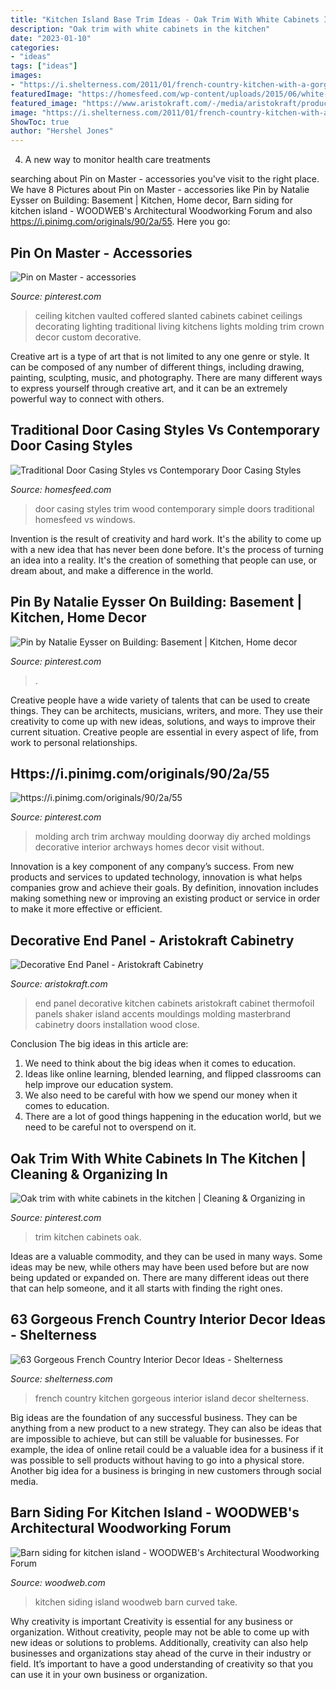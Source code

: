 ```yaml
---
title: "Kitchen Island Base Trim Ideas - Oak Trim With White Cabinets In The Kitchen"
description: "Oak trim with white cabinets in the kitchen"
date: "2023-01-10"
categories:
- "ideas"
tags: ["ideas"]
images:
- "https://i.shelterness.com/2011/01/french-country-kitchen-with-a-gorgeous-island.jpg"
featuredImage: "https://homesfeed.com/wp-content/uploads/2015/06/white-wood-door-trim-in-simple-design.jpg"
featured_image: "https://www.aristokraft.com/-/media/aristokraft/products/mouldings_accents/decorative_end_panel.jpg"
image: "https://i.shelterness.com/2011/01/french-country-kitchen-with-a-gorgeous-island.jpg"
ShowToc: true
author: "Hershel Jones"
---
```



4. A new way to monitor health care treatments

	

		
searching about Pin on Master - accessories you've visit to the right place. We have 8 Pictures about Pin on Master - accessories like Pin by Natalie Eysser on Building: Basement | Kitchen, Home decor, Barn siding for kitchen island - WOODWEB&#039;s Architectural Woodworking Forum and also https://i.pinimg.com/originals/90/2a/55. Here you go:
		
    
## Pin On Master - Accessories

<img loading=lazy src="https://i.pinimg.com/736x/6a/3b/21/6a3b21521dc637c60ff7d13f3e13c74c--vaulted-coffered-ceiling-kitchen-sink-faucets.jpg" onerror="this.onerror=null;this.src='https://tse3.mm.bing.net/th?id=OIP.t0PiNpjyzwT39d7fTOneBwHaLH&amp;pid=15.1';" alt="Pin on Master - accessories">

_Source: pinterest.com_

>ceiling kitchen vaulted coffered slanted cabinets cabinet ceilings decorating lighting traditional living kitchens lights molding trim crown decor custom decorative. 

	

Creative art is a type of art that is not limited to any one genre or style. It can be composed of any number of different things, including drawing, painting, sculpting, music, and photography. There are many different ways to express yourself through creative art, and it can be an extremely powerful way to connect with others.

    
## Traditional Door Casing Styles Vs Contemporary Door Casing Styles

<img loading=lazy src="https://homesfeed.com/wp-content/uploads/2015/06/white-wood-door-trim-in-simple-design.jpg" onerror="this.onerror=null;this.src='https://tse1.mm.bing.net/th?id=OIP.IFUHx6aIDDoqLtPLd_NYgQHaK4&amp;pid=15.1';" alt="Traditional Door Casing Styles vs Contemporary Door Casing Styles">

_Source: homesfeed.com_

>door casing styles trim wood contemporary simple doors traditional homesfeed vs windows. 

	

Invention is the result of creativity and hard work. It's the ability to come up with a new idea that has never been done before. It's the process of turning an idea into a reality. It's the creation of something that people can use, or dream about, and make a difference in the world.

    
## Pin By Natalie Eysser On Building: Basement | Kitchen, Home Decor

<img loading=lazy src="https://i.pinimg.com/originals/3d/0b/19/3d0b197613ff87fa5be6196a1acb63c4.jpg" onerror="this.onerror=null;this.src='https://tse3.mm.bing.net/th?id=OIP.cqltoxqZu0PIT9KjI7Jb0gHaJ4&amp;pid=15.1';" alt="Pin by Natalie Eysser on Building: Basement | Kitchen, Home decor">

_Source: pinterest.com_

>. 

	

Creative people have a wide variety of talents that can be used to create things. They can be architects, musicians, writers, and more. They use their creativity to come up with new ideas, solutions, and ways to improve their current situation. Creative people are essential in every aspect of life, from work to personal relationships.

    
## Https://i.pinimg.com/originals/90/2a/55

<img loading=lazy src="https://i.pinimg.com/736x/cf/ea/c3/cfeac3b750710be6d4e2b20a0e6cab9b.jpg" onerror="this.onerror=null;this.src='https://tse2.mm.bing.net/th?id=OIP.7dFCzFD9-dKlKc0IrdN3RQHaLG&amp;pid=15.1';" alt="https://i.pinimg.com/originals/90/2a/55">

_Source: pinterest.com_

>molding arch trim archway moulding doorway diy arched moldings decorative interior archways homes decor visit without. 

	

Innovation is a key component of any company’s success. From new products and services to updated technology, innovation is what helps companies grow and achieve their goals. By definition, innovation includes making something new or improving an existing product or service in order to make it more effective or efficient.

    
## Decorative End Panel - Aristokraft Cabinetry

<img loading=lazy src="https://www.aristokraft.com/-/media/aristokraft/products/mouldings_accents/decorative_end_panel.jpg" onerror="this.onerror=null;this.src='https://tse2.mm.bing.net/th?id=OIP.1viJlijSwbeuMF705zlkmwHaLH&amp;pid=15.1';" alt="Decorative End Panel - Aristokraft Cabinetry">

_Source: aristokraft.com_

>end panel decorative kitchen cabinets aristokraft cabinet thermofoil panels shaker island accents mouldings molding masterbrand cabinetry doors installation wood close. 

	

Conclusion
The big ideas in this article are:
1. We need to think about the big ideas when it comes to education.
2. Ideas like online learning, blended learning, and flipped classrooms can help improve our education system.
3. We also need to be careful with how we spend our money when it comes to education.
4. There are a lot of good things happening in the education world, but we need to be careful not to overspend on it.

    
## Oak Trim With White Cabinets In The Kitchen | Cleaning &amp; Organizing In

<img loading=lazy src="https://i.pinimg.com/736x/9b/a9/e9/9ba9e9deba3c724cc624a7d120175509--traditional-kitchens-traditional-styles.jpg?b=t" onerror="this.onerror=null;this.src='https://tse1.mm.bing.net/th?id=OIP.EWPbLEmsIIF_mPpZ3pMXkwHaJ4&amp;pid=15.1';" alt="Oak trim with white cabinets in the kitchen | Cleaning &amp; Organizing in">

_Source: pinterest.com_

>trim kitchen cabinets oak. 

	

Ideas are a valuable commodity, and they can be used in many ways. Some ideas may be new, while others may have been used before but are now being updated or expanded on. There are many different ideas out there that can help someone, and it all starts with finding the right ones.

    
## 63 Gorgeous French Country Interior Decor Ideas - Shelterness

<img loading=lazy src="https://i.shelterness.com/2011/01/french-country-kitchen-with-a-gorgeous-island.jpg" onerror="this.onerror=null;this.src='https://tse1.mm.bing.net/th?id=OIP.zPEuBoaJWldHcUoSJWMdUwHaJ4&amp;pid=15.1';" alt="63 Gorgeous French Country Interior Decor Ideas - Shelterness">

_Source: shelterness.com_

>french country kitchen gorgeous interior island decor shelterness. 

	

Big ideas are the foundation of any successful business. They can be anything from a new product to a new strategy. They can also be ideas that are impossible to achieve, but can still be valuable for businesses. For example, the idea of online retail could be a valuable idea for a business if it was possible to sell products without having to go into a physical store. Another big idea for a business is bringing in new customers through social media.

    
## Barn Siding For Kitchen Island - WOODWEB&#039;s Architectural Woodworking Forum

<img loading=lazy src="https://www.woodweb.com/images_forums_public/aw/curved_island_1.jpg" onerror="this.onerror=null;this.src='https://tse3.mm.bing.net/th?id=OIP.srx9B5_quGjf-N_bVmeAOwHaE8&amp;pid=15.1';" alt="Barn siding for kitchen island - WOODWEB&#039;s Architectural Woodworking Forum">

_Source: woodweb.com_

>kitchen siding island woodweb barn curved take. 

	

Why creativity is important
Creativity is essential for any business or organization. Without creativity, people may not be able to come up with new ideas or solutions to problems. Additionally, creativity can also help businesses and organizations stay ahead of the curve in their industry or field. It’s important to have a good understanding of creativity so that you can use it in your own business or organization.

